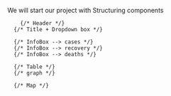 






We will start our project with Structuring components
        
        {/* Header */}
      {/* Title + Dropdown box */}

      {/* InfoBox --> cases */}
      {/* InfoBox --> recovery */}
      {/* InfoBox --> deaths */}

      {/* Table */}
      {/* graph */}
      
      {/* Map */}
